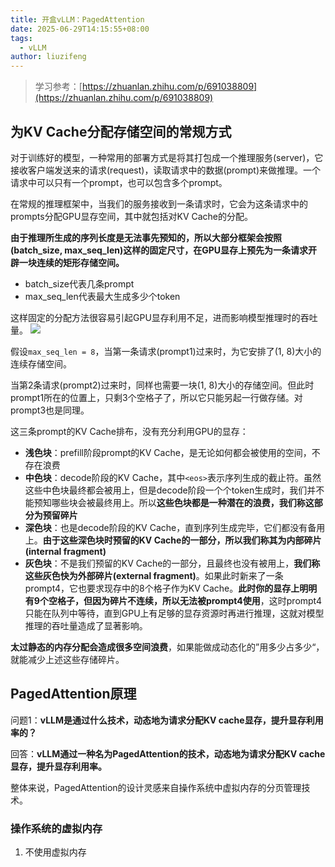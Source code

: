 ```yaml
---
title: 开盒vLLM：PagedAttention
date: 2025-06-29T14:15:55+08:00
tags:
  - vLLM
author: liuzifeng
---
```

> 学习参考：[https://zhuanlan.zhihu.com/p/691038809](https://zhuanlan.zhihu.com/p/691038809)
## 为KV Cache分配存储空间的常规方式

对于训练好的模型，一种常用的部署方式是将其打包成一个推理服务(server)，它接收客户端发送来的请求(request)，读取请求中的数据(prompt)来做推理。一个请求中可以只有一个prompt，也可以包含多个prompt。

在常规的推理框架中，当我们的服务接收到一条请求时，它会为这条请求中的prompts分配GPU显存空间，其中就包括对KV Cache的分配。

**由于推理所生成的序列长度是无法事先预知的，所以大部分框架会按照(batch_size, max_seq_len)这样的固定尺寸，在GPU显存上预先为一条请求开辟一块连续的矩形存储空间。**
- batch_size代表几条prompt
- max_seq_len代表最大生成多少个token

这样固定的分配方法很容易引起GPU显存利用不足，进而影响模型推理时的吞吐量。
![](/images/开盒vLLM：魔法背后的秘密.png)

假设`max_seq_len = 8`，当第一条请求(prompt1)过来时，为它安排了(1, 8)大小的连续存储空间。

当第2条请求(prompt2)过来时，同样也需要一块(1, 8)大小的存储空间。但此时prompt1所在的位置上，只剩3个空格子了，所以它只能另起一行做存储。对prompt3也是同理。

这三条prompt的KV Cache排布，没有充分利用GPU的显存：
- **浅色块**：prefill阶段prompt的KV Cache，是无论如何都会被使用的空间，不存在浪费
- **中色块**：decode阶段的KV Cache，其中`<eos>`表示序列生成的截止符。虽然这些中色块最终都会被用上，但是decode阶段一个个token生成时，我们并不能预知哪些块会被最终用上。所以**这些色块都是一种潜在的浪费，我们称这部分为预留碎片**
- **深色块**：也是decode阶段的KV Cache，直到序列生成完毕，它们都没有备用上。**由于这些深色块时预留的KV Cache的一部分，所以我们称其为内部碎片(internal fragment)**
- **灰色块**：不是我们预留的KV Cache的一部分，且最终也没有被用上，**我们称这些灰色快为外部碎片(external fragment)**。如果此时新来了一条prompt4，它也要求现存中的8个格子作为KV Cache。**此时你的显存上明明有9个空格子，但因为碎片不连续，所以无法被prompt4使用**，这时prompt4只能在队列中等待，直到GPU上有足够的显存资源时再进行推理，这就对模型推理的吞吐量造成了显著影响。

**太过静态的内存分配会造成很多空间浪费**，如果能做成动态化的”用多少占多少“，就能减少上述这些存储碎片。

## PagedAttention原理

问题1：**vLLM是通过什么技术，动态地为请求分配KV cache显存，提升显存利用率的？**

回答：**vLLM通过一种名为PagedAttention的技术，动态地为请求分配KV cache显存，提升显存利用率。**

整体来说，PagedAttention的设计灵感来自操作系统中虚拟内存的分页管理技术。

### 操作系统的虚拟内存

1. 不使用虚拟内存

